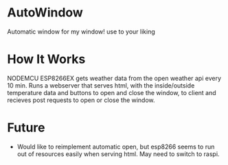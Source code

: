 # AutoWindow
Automatic window for my window!
use to your liking

# How It Works
NODEMCU ESP8266EX gets weather data from the open weather api every 10 min. Runs a webserver that serves html, with the inside/outside temperature data and buttons to open and close the window, to client and recieves post requests to open or close the window. 

# Future
- Would like to reimplement automatic open, but esp8266 seems to run out of resources easily when serving html. May need to switch to raspi.
